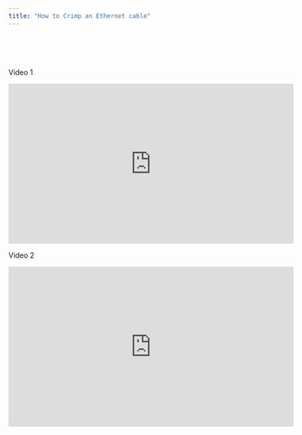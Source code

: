 ```yaml
---
title: "How to Crimp an Ethernet cable"
---
```


<br>
<br>
<br>


Video 1<br>
<iframe width="560" height="315" src="https://www.youtube-nocookie.com/embed/kmgBMfAoycU?controls=0" frameborder="0" allow="accelerometer; autoplay; encrypted-media; gyroscope; picture-in-picture" allowfullscreen></iframe>


Video 2<br>
<iframe width="560" height="315" src="https://www.youtube-nocookie.com/embed/DtnSEbgobfs" frameborder="0" allow="accelerometer; autoplay; encrypted-media; gyroscope; picture-in-picture" allowfullscreen></iframe>
